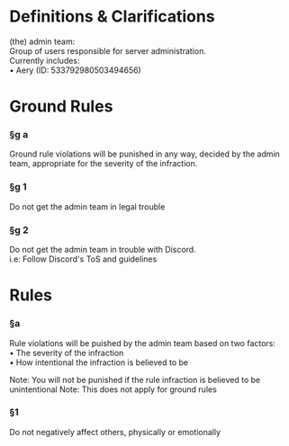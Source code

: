 # Definitions & Clarifications

(the) admin team:   
    Group of users responsible for server administration.  
    Currently includes:  
    • Aery (ID: 533792980503494656)

# Ground Rules

### §g a 
Ground rule violations will be punished in any way, decided by the admin team, appropriate for the severity of the infraction.

### §g 1  
Do not get the admin team in legal trouble

### §g 2  
Do not get the admin team in trouble with Discord.  
i.e: Follow Discord's ToS and guidelines

# Rules

### §a
Rule violations will be puished by the admin team based on two factors:  
• The severity of the infraction  
• How intentional the infraction is believed to be  

Note: You will not be punished if the rule infraction is believed to be unintentional
Note: This does not apply for ground rules

### §1  
Do not negatively affect others, physically or emotionally